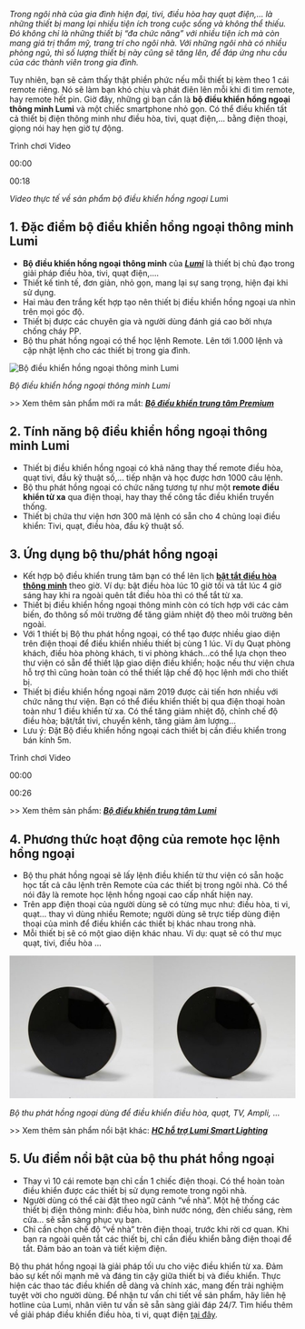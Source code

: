 ﻿*Trong ngôi nhà của gia đình hiện đại, tivi, điều hòa hay quạt điện,… là những thiết bị mang lại nhiều tiện ích trong cuộc sống và không thể thiếu. Đó không chỉ là những thiết bị “đa chức năng” với nhiều tiện ích mà còn mang giá trị thẩm mỹ, trang trí cho ngôi nhà. Với những ngôi nhà có nhiều phòng ngủ, thì số lượng thiết bị này cũng sẽ tăng lên, để đáp ứng nhu cầu của các thành viên trong gia đình.*

Tuy nhiên, bạn sẽ cảm thấy thật phiền phức nếu mỗi thiết bị kèm theo 1 cái remote riêng. Nó sẽ làm bạn khó chịu và phát điên lên mỗi khi đi tìm remote, hay remote hết pin. Giờ đây, những gì bạn cần là **bộ điều khiển hồng ngoại thông minh Lumi** và một chiếc smartphone nhỏ gọn. Có thể điều khiển tất cả thiết bị điện thông minh như điều hòa, tivi, quạt điện,… bằng điện thoại, giọng nói hay hẹn giờ tự động.

Trình chơi Video



00:00

00:18

*Video thực tế về sản phẩm bộ điều khiển hồng ngoại Lum*i
## **1. Đặc điểm bộ điều khiển hồng ngoại thông minh Lumi**
- **Bộ điều khiển hồng ngoại** **thông minh** của [***Lumi***](https://lumi.vn/) là thiết bị chủ đạo trong giải pháp điều hòa, tivi, quạt điện,….
- Thiết kế tinh tế, đơn giản, nhỏ gọn, mang lại sự sang trọng, hiện đại khi sử dụng.
- Hai màu đen trắng kết hợp tạo nên thiết bị điều khiển hồng ngoại ưa nhìn trên mọi góc độ.
- Thiết bị được các chuyên gia và người dùng đánh giá cao bởi nhựa chống cháy PP.
- Bộ thu phát hồng ngoại có thể học lệnh Remote. Lên tới 1.000 lệnh và cập nhật lệnh cho các thiết bị trong gia đình.

![Bộ điều khiển hồng ngoại thông minh Lumi](Aspose.Words.7958e313-449b-4fc4-8063-e7cbc11e13d5.001.png)

*Bộ điều khiển hồng ngoại thông minh Lumi*

\>> Xem thêm sản phẩm mới ra mắt: [***Bộ điều khiển trung tâm Premium***](https://lumi.vn/san-pham/bo-dieu-khien-trung-tam-premium.html)
## **2. Tính năng bộ điều khiển hồng ngoại thông minh Lumi**
- Thiết bị điều khiển hồng ngoại có khả năng thay thế remote điều hòa, quạt tivi, đầu kỹ thuật số,… tiếp nhận và học được hơn 1000 câu lệnh.
- Bộ thu phát hồng ngoại có chức năng tương tự như một **remote điều khiển từ xa** qua điện thoại, hay thay thế công tắc điều khiển truyền thống.
- Thiết bị chứa thư viện hơn 300 mã lệnh có sẵn cho 4 chủng loại điều khiển: Tivi, quạt, điều hòa, đầu kỹ thuật số.
## **3. Ứng dụng bộ thu/phát hồng ngoại**
- Kết hợp bộ điều khiển trung tâm bạn có thể lên lịch [**bật tắt điều hòa thông minh**](https://lumi.vn/He-thong-dieu-hoa-ti-vi.html) theo giờ. Ví dụ: bật điều hòa lúc 10 giờ tối và tắt lúc 4 giờ sáng hay khi ra ngoài quên tắt điều hòa thì có thể tắt từ xa.
- Thiết bị điều khiển hồng ngoại thông minh còn có tích hợp với các cảm biến, đo thông số môi trường để tăng giảm nhiệt độ theo môi trường bên ngoài.
- Với 1 thiết bị Bộ thu phát hồng ngoại, có thể tạo được nhiều giao diện trên điện thoại để điều khiển nhiều thiết bị cùng 1 lúc. Ví dụ Quạt phòng khách, điều hòa phòng khách, ti vi phòng khách…có thể lựa chọn theo thư viện có sẵn để thiết lập giao diện điều khiển; hoặc nếu thư viện chưa hỗ trợ thì cũng hoàn toàn có thể thiết lập chế độ học lệnh mới cho thiết bị.
- Thiết bị điều khiển hồng ngoại năm 2019 được cải tiến hơn nhiều với chức năng thư viện. Bạn có thể điều khiển thiết bị qua điện thoại hoàn toàn như 1 điều khiển từ xa. Có thể tăng giảm nhiệt độ, chỉnh chế độ điều hòa; bật/tắt tivi, chuyển kênh, tăng giảm âm lượng…
- Lưu ý: Đặt Bộ điều khiển hồng ngoại cách thiết bị cần điều khiển trong bán kính 5m.

Trình chơi Video



00:00

00:26

\>> Xem thêm sản phẩm: [***Bộ điều khiển trung tâm Lumi***](https://lumi.vn/san-pham/bo-dieu-khien-trung-tam.html)
## **4. Phương thức hoạt động của remote học lệnh hồng ngoại**
- Bộ thu phát hồng ngoại sẽ lấy lệnh điều khiển từ thư viện có sẵn hoặc học tất cả câu lệnh trên Remote của các thiết bị trong ngôi nhà. Có thể nói đây là remote học lệnh hồng ngoại cao cấp nhất hiện nay.
- Trên app điện thoại của người dùng sẽ có từng mục như: điều hòa, ti vi, quạt… thay vì dùng nhiều Remote; người dùng sẽ trực tiếp dùng điện thoại của mình để điều khiển các thiết bị khác nhau trong nhà.
- Mỗi thiết bị sẽ có một giao diện khác nhau. Ví dụ: quạt sẽ có thư mục quạt, tivi, điều hòa …



![Bộ thu phát hồng ngoại ](Aspose.Words.7958e313-449b-4fc4-8063-e7cbc11e13d5.002.jpeg)

*Bộ thu phát hồng ngoại dùng để điều khiển điều hòa, quạt, TV, Ampli, …*

\>> Xem thêm sản phẩm nổi bật khác: [***HC hỗ trợ Lumi Smart Lighting***](https://lumi.vn/san-pham/bo-dieu-khien-trung-tam-ho-tro-lumi-smart-lighting.html)
## **5. Ưu điểm nổi bật của bộ thu phát hồng ngoại**
- Thay vì 10 cái remote bạn chỉ cần 1 chiếc điện thoại. Có thể hoàn toàn điều khiển được các thiết bị sử dụng remote trong ngôi nhà.
- Người dùng có thể cài đặt theo ngữ cảnh “về nhà”. Một hệ thống các thiết bị điện thông minh: điều hòa, bình nước nóng, đèn chiếu sáng, rèm cửa… sẽ sẵn sàng phục vụ bạn.
- Chỉ cần chọn chế độ “về nhà” trên điện thoại, trước khi rời cơ quan. Khi bạn ra ngoài quên tắt các thiết bị, chỉ cần điều khiển bằng điện thoại để tắt. Đảm bảo an toàn và tiết kiệm điện.

Bộ thu phát hồng ngoại là giải pháp tối ưu cho việc điều khiển từ xa. Đảm bảo sự kết nối mạnh mẽ và đáng tin cậy giữa thiết bị và điều khiển. Thực hiện các thao tác điều khiển dễ dàng và chính xác, mang đến trải nghiệm tuyệt vời cho người dùng. Để nhận tư vấn chi tiết về sản phẩm, hãy liên hệ hotline của Lumi, nhân viên tư vấn sẽ sẵn sàng giải đáp 24/7. Tìm hiểu thêm về giải pháp điều khiển điều hòa, ti vi, quạt điện [tại đây](https://lumi.vn/he-thong-dieu-hoa-ti-vi.html).
